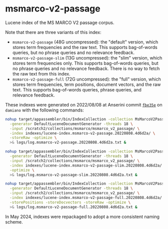 # msmarco-v2-passage

Lucene index of the MS MARCO V2 passage corpus.

Note that there are three variants of this index:

+ `msmarco-v2-passage` (48G uncompressed): the "default" version, which stores term frequencies and the raw text. This supports bag-of-words queries, but no phrase queries and no relevance feedback.
+ `msmarco-v2-passage-slim` (13G uncompressed): the "slim" version, which stores term frequencies only. This supports bag-of-words queries, but no phrase queries and no relevance feedback. There is no way to fetch the raw text from this index.
+ `msmarco-v2-passage-full` (72G uncompressed): the "full" version, which stores term frequencies, term positions, document vectors, and the raw text. This supports bag-of-words queries, phrase queries, and relevance feedback.

These indexes were generated on 2022/08/08 at Anserini commit [`fbe35e`](https://github.com/castorini/anserini/commit/4d6d2a5a367424131331df2a8e9e00e6a9c68856) on `damiano` with the following commands:

```bash
nohup target/appassembler/bin/IndexCollection -collection MsMarcoV2PassageCollection \
  -generator DefaultLuceneDocumentGenerator -threads 18 \
  -input /scratch2/collections/msmarco/msmarco_v2_passage/ \
  -index indexes/lucene-index.msmarco-v2-passage.20220808.4d6d2a/ \
  -storeRaw -optimize \
  >& logs/log.msmarco-v2-passage.20220808.4d6d2a.txt &

nohup target/appassembler/bin/IndexCollection -collection MsMarcoV2PassageCollection \
  -generator DefaultLuceneDocumentGenerator -threads 18 \
  -input /scratch2/collections/msmarco/msmarco_v2_passage/ \
  -index indexes/lucene-index.msmarco-v2-passage-slim.20220808.4d6d2a/ \
  -optimize \
  >& logs/log.msmarco-v2-passage-slim.20220808.4d6d2a.txt &

nohup target/appassembler/bin/IndexCollection -collection MsMarcoV2PassageCollection \
  -generator DefaultLuceneDocumentGenerator -threads 18 \
  -input /scratch2/collections/msmarco/msmarco_v2_passage/ \
  -index indexes/lucene-index.msmarco-v2-passage-full.20220808.4d6d2a/ \
  -storePositions -storeDocvectors -storeRaw -optimize \
  >& logs/log.msmarco-v2-passage-full.20220808.4d6d2a.txt &
```

In May 2024, indexes were repackaged to adopt a more consistent naming scheme.
